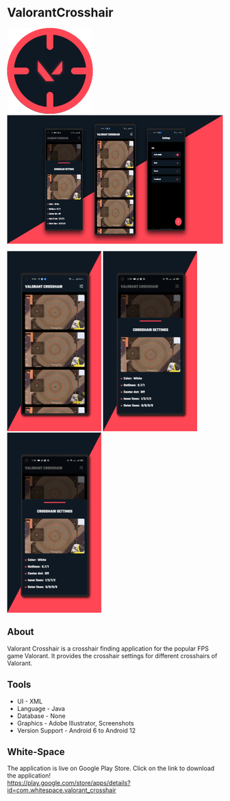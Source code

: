 # ValorantCrosshair

<img  src= "Asset/Logo.png" width= 200 height= 200>

<img  src= "Asset/Banner.png" width= 650 height= 300> 

<img  src= "Asset/Snap-1.png" width= 220 height= 420> <img  src= "Asset/Snap-2.png" width= 220 height= 420> <img  src= "Asset/Snap-2.png" width= 220 height= 420>


## About

Valorant Crosshair is a crosshair finding application for the popular FPS game Valorant.
It provides the crosshair settings for different crosshairs of Valorant.

## Tools

- UI - XML
- Language - Java
- Database - None
- Graphics - Adobe Illustrator, Screenshots
- Version Support - Android 6 to Android 12


## White-Space

The application is live on Google Play Store.
Click on the link to download the application! <br/>
https://play.google.com/store/apps/details?id=com.whitespace.valorant_crosshair
